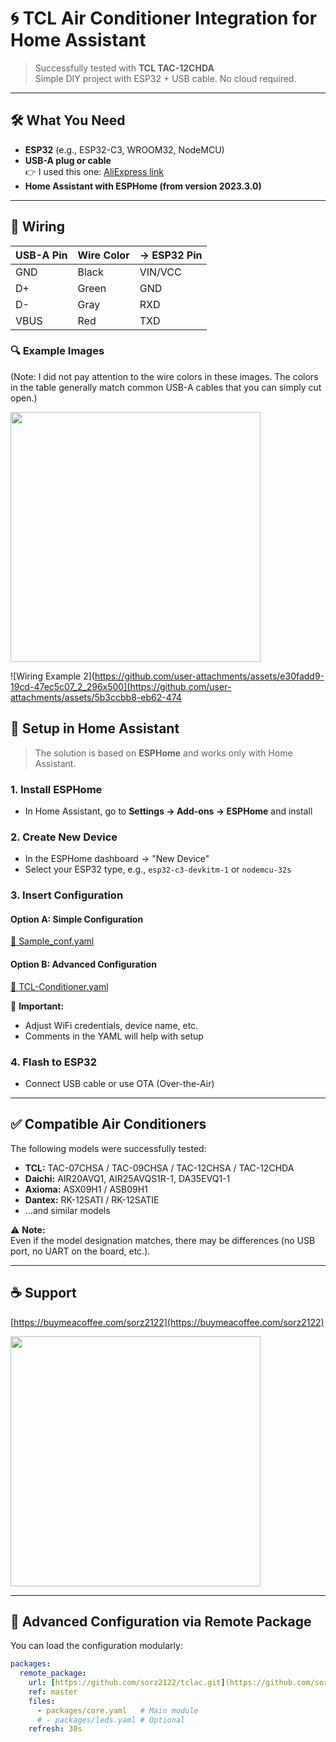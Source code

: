 # 🌀 TCL Air Conditioner Integration for Home Assistant

> Successfully tested with **TCL TAC-12CHDA**  
> Simple DIY project with ESP32 + USB cable. No cloud required.

***

## 🛠️ What You Need

- **ESP32** (e.g., ESP32-C3, WROOM32, NodeMCU)
- **USB-A plug or cable**  
  👉 I used this one: [AliExpress link](https://www.aliexpress.com/item/1005005776162012.html)
- **Home Assistant with ESPHome (from version 2023.3.0)**

***

## 🔌 Wiring

| USB-A Pin | Wire Color | → ESP32 Pin |
|-----------|------------|--------------|
| GND       | Black      | VIN/VCC      |
| D+        | Green      | GND          |
| D-        | Gray       | RXD          |
| VBUS      | Red        | TXD          |

### 🔍 Example Images
(Note: I did not pay attention to the wire colors in these images. The colors in the table generally match common USB-A cables that you can simply cut open.)

<img src="https://github.com/user-attachments/assets/9b674e06-41ca-4bcf-b09b-691a5fbd8545" width="400"/>
<br/>

![Wiring Example 2](https://github.com/user-attachments/assets/e30fadd9-19cd-47ec5c07_2_296x500](https://github.com/user-attachments/assets/5b3ccbb8-eb62-474

## 🧠 Setup in Home Assistant

> The solution is based on **ESPHome** and works only with Home Assistant.

### 1. Install ESPHome

- In Home Assistant, go to **Settings → Add-ons → ESPHome** and install

### 2. Create New Device

- In the ESPHome dashboard → "New Device"
- Select your ESP32 type, e.g., `esp32-c3-devkitm-1` or `nodemcu-32s`

### 3. Insert Configuration

#### Option A: Simple Configuration
[📄 Sample_conf.yaml](https://github.com/sorz2122/tclac/blob/master/Sample_conf.yaml)

#### Option B: Advanced Configuration
[📄 TCL-Conditioner.yaml](https://github.com/sorz2122/tclac/blob/master/TCL-Conditioner.yaml)

📝 **Important:**  
- Adjust WiFi credentials, device name, etc.  
- Comments in the YAML will help with setup

### 4. Flash to ESP32

- Connect USB cable or use OTA (Over-the-Air)

***

## ✅ Compatible Air Conditioners

The following models were successfully tested:

- **TCL:** TAC-07CHSA / TAC-09CHSA / TAC-12CHSA / TAC-12CHDA
- **Daichi:** AIR20AVQ1, AIR25AVQS1R-1, DA35EVQ1-1
- **Axioma:** ASX09H1 / ASB09H1
- **Dantex:** RK-12SATI / RK-12SATIE  
- ...and similar models

⚠️ **Note:**  
Even if the model designation matches, there may be differences (no USB port, no UART on the board, etc.).

***

## ☕ Support

[https://buymeacoffee.com/sorz2122](https://buymeacoffee.com/sorz2122)

<img src="https://github.com/user-attachments/assets/87d5d62f-ba5c-4a7e-a4b8-4cf1fd3018af" width="400"/>
<br/>

***

## 🔧 Advanced Configuration via Remote Package

You can load the configuration modularly:

```yaml
packages:
  remote_package:
    url: [https://github.com/sorz2122/tclac.git](https://github.com/sorz2122/tclac.git)
    ref: master
    files:
      - packages/core.yaml   # Main module
      # - packages/leds.yaml # Optional
    refresh: 30s
```
